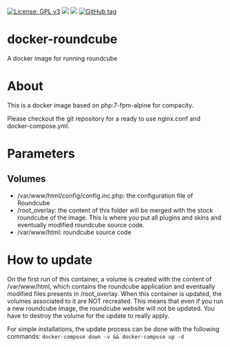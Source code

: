 [![License: GPL v3](https://img.shields.io/github/license/LordVeovis/docker-roundcube.svg)](https://www.gnu.org/licenses/gpl-3.0) [![](https://img.shields.io/docker/pulls/veovis/roundcube.svg)](https://hub.docker.com/r/veovis/roundcube/ 'Docker Hub') [![](https://img.shields.io/docker/build/veovis/roundcube.svg)](https://hub.docker.com/r/veovis/roundcube/builds/ 'Docker Hub') [![GitHub tag](https://img.shields.io/github/tag/LordVeovis/docker-roundcube.svg)](https://GitHub.com/LordVeovis/docker-roundcube/tags/)

# docker-roundcube
A docker image for running roundcube

# About
This is a docker image based on php:7-fpm-alpine for compacity.

Please checkout the git repository for a ready to use nginx.conf and docker-compose.yml.

# Parameters

## Volumes
* /var/www/html/config/config.inc.php: the configuration file of Roundcube
* /root_overlay: the content of this folder will be merged with the stock roundcube of the image. This is where you put all plugins and skins and eventually modified roundcube source code.
* /var/www/html: roundcube source code

# How to update

On the first run of this container, a volume is created with the content of /var/www/html, which contains the roundcube application and eventually modified files presents in /root_overlay. When this container is updated, the volumes associated to it are NOT recreated. This means that even if you run a new roundcube image, the roundcube website will not be updated. You have to destroy the volume for the update to really apply.

For simple installations, the update process can be done with the following commands: `docker-compose down -v && docker-compose up -d`